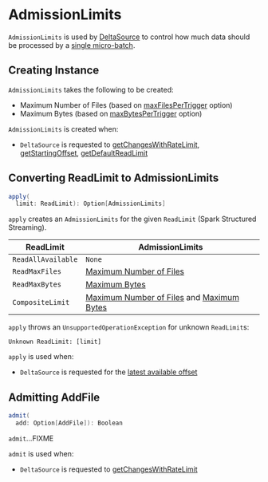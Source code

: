 # AdmissionLimits

`AdmissionLimits` is used by [DeltaSource](DeltaSource.md) to control how much data should be processed by a [single micro-batch](DeltaSource.md#getBatch).

## Creating Instance

`AdmissionLimits` takes the following to be created:

* <span id="maxFiles"> Maximum Number of Files (based on [maxFilesPerTrigger](options/index.md#maxFilesPerTrigger) option)
* <span id="bytesToTake"> Maximum Bytes (based on [maxBytesPerTrigger](options/index.md#maxBytesPerTrigger) option)

`AdmissionLimits` is created when:

* `DeltaSource` is requested to [getChangesWithRateLimit](DeltaSource.md#getChangesWithRateLimit), [getStartingOffset](DeltaSource.md#getStartingOffset), [getDefaultReadLimit](DeltaSource.md#getDefaultReadLimit)

## <span id="apply"> Converting ReadLimit to AdmissionLimits

```scala
apply(
  limit: ReadLimit): Option[AdmissionLimits]
```

`apply` creates an `AdmissionLimits` for the given `ReadLimit` (Spark Structured Streaming).

ReadLimit | AdmissionLimits
----------|----------
 `ReadAllAvailable` | `None`
 `ReadMaxFiles` | [Maximum Number of Files](#maxFiles)
 `ReadMaxBytes` | [Maximum Bytes](#bytesToTake)
 `CompositeLimit` | [Maximum Number of Files](#maxFiles) and [Maximum Bytes](#bytesToTake)

`apply` throws an `UnsupportedOperationException` for unknown `ReadLimit`s:

```text
Unknown ReadLimit: [limit]
```

`apply` is used when:

* `DeltaSource` is requested for the [latest available offset](DeltaSource.md#latestOffset)

## <span id="admit"> Admitting AddFile

```scala
admit(
  add: Option[AddFile]): Boolean
```

`admit`...FIXME

`admit` is used when:

* `DeltaSource` is requested to [getChangesWithRateLimit](DeltaSource.md#getChangesWithRateLimit)
